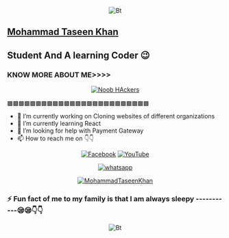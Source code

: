 

<p align="center"><img src="https://user-images.githubusercontent.com/85288261/140610495-9caa0a0f-01c2-4842-9a00-b7f2d3a5965d.gif" alt="Bt">



[Mohammad Taseen Khan](https://www.facebook.com/mdtaseen.khan.77)
----------------------------------------------------------------------------------------------------------------------
Student And A learning Coder 😉
----------------------------------------------------------------------------------------------------------------------
### KNOW MORE ABOUT ME>>>>
<p align="center"><a href="https://github.com/MohammadTaseenKhan/"><img title="Noob HAckers" src="https://github-readme-stats.vercel.app/api?username=MohammadTaseenKhan&show_icons=true&include_all_commits=true&theme=chartreuse-dark&cache_seconds=3200"></a>
</p>
  
  ▩▩▩▩▩▩▩▩▩▩▩▩▩▩▩▩▩▩▩▩▩▩▩▩▩

- 🔭 I’m currently working on  Cloning websites of different organizations
- 🌱 I’m currently learning React
- 🤔 I’m looking for help with  Payment Gateway 
- 📫 How to reach me on 👇👇

<p align="center">
<a href="https://www.facebook.com/mdtaseen.khan.77"><img title="Facebook" src="https://img.shields.io/badge/MohammadTaseenKhan-brightgreen?style=for-the-badge&logo=github"></a>
<a href="https://www.youtube.com/channel/UCAXcgXXsk8Ic6hBaASObjig"><img title="YouTube" src="https://img.shields.io/badge/YouTube-MohammadTaseenKhan-red?style=for-the-badge&logo=Youtube"></a>
</p>


<p align="center">
<a href="#"><img title="whatsapp" src="https://img.shields.io/badge/whatsapp-blue?style=for-the-badge&logo=whatsapp"></a>
</p>


<p align="center">
<a href="https://github.com/MohammadTaseenKhan"><img title="MohammadTaseenKhan" src="https://github-readme-stats.vercel.app/api/top-langs/?username=MohammadTaseenKhan&layout=compact"></a>
</p>


### ⚡ Fun fact of me to my family is that I am always sleepy -----------😪😪👇👇

<p align="center"><img src="https://user-images.githubusercontent.com/85288261/140610659-e8136760-73af-402b-b3a0-cd039736a613.gif" alt="Bt">

